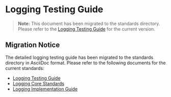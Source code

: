 # Logging Testing Guide

> **Note:** This document has been migrated to the standards directory. Please refer to the [Logging Testing Guide](/standards/logging/testing-guide.adoc) for the current version.

## Migration Notice
The detailed logging testing guide has been migrated to the standards directory in AsciiDoc format. Please refer to the following documents for the current standards:

- [Logging Testing Guide](/standards/logging/testing-guide.adoc)
- [Logging Core Standards](/standards/logging/core-standards.adoc)
- [Logging Implementation Guide](/standards/logging/implementation-guide.adoc)











